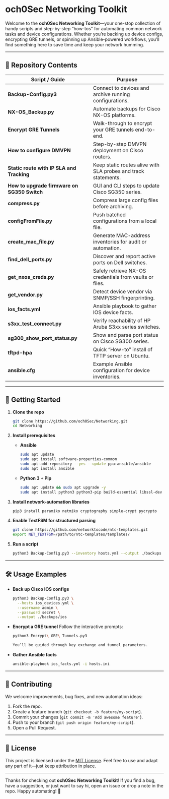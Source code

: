 # och0Sec Networking Toolkit

Welcome to the **och0Sec Networking Toolkit**—your one-stop collection of handy scripts and step-by-step “how-tos” for automating common network tasks and device configurations. Whether you’re backing up device configs, encrypting GRE tunnels, or spinning up Ansible-powered workflows, you’ll find something here to save time and keep your network humming.

---

## 📂 Repository Contents

| Script / Guide                                | Purpose                                                         |
|-----------------------------------------------|-----------------------------------------------------------------|
| **Backup-Config.py3**                         | Connect to devices and archive running configurations.         |
| **NX-OS_Backup.py**                           | Automate backups for Cisco NX-OS platforms.                    |
| **Encrypt GRE Tunnels**                       | Walk-through to encrypt your GRE tunnels end-to-end.           |
| **How to configure DMVPN**                    | Step-by-step DMVPN deployment on Cisco routers.                |
| **Static route with IP SLA and Tracking**     | Keep static routes alive with SLA probes and track statements. |
| **How to upgrade firmware on SG350 Switch**   | GUI and CLI steps to update Cisco SG350 series.               |
| **compress.py**                               | Compress large config files before archiving.                 |
| **configFromFile.py**                         | Push batched configurations from a local file.                |
| **create_mac_file.py**                        | Generate MAC-address inventories for audit or automation.     |
| **find_dell_ports.py**                        | Discover and report active ports on Dell switches.           |
| **get_nxos_creds.py**                         | Safely retrieve NX-OS credentials from vaults or files.       |
| **get_vendor.py**                             | Detect device vendor via SNMP/SSH fingerprinting.             |
| **ios_facts.yml**                             | Ansible playbook to gather IOS device facts.                  |
| **s3xx_test_connect.py**                      | Verify reachability of HP Aruba S3xx series switches.        |
| **sg300_show_port_status.py**                 | Show and parse port status on Cisco SG300 series.            |
| **tftpd-hpa**                                 | Quick “How-to” install of TFTP server on Ubuntu.              |
| **ansible.cfg**                               | Example Ansible configuration for device inventories.         |

---

## 🚀 Getting Started

1. **Clone the repo**  
   ```bash
   git clone https://github.com/och0Sec/Networking.git
   cd Networking

2. **Install prerequisites**

   * **Ansible**

     ```bash
     sudo apt update
     sudo apt install software-properties-common
     sudo apt-add-repository --yes --update ppa:ansible/ansible
     sudo apt install ansible

   * **Python 3 + Pip**

     ```bash
     sudo apt update && sudo apt upgrade -y
     sudo apt install python3 python3-pip build-essential libssl-dev libffi-dev

3. **Install network-automation libraries**

   ```bash
   pip3 install paramiko netmiko cryptography simple-crypt pycrypto

4. **Enable TextFSM for structured parsing**

   ```bash
   git clone https://github.com/networktocode/ntc-templates.git
   export NET_TEXTFSM=/path/to/ntc-templates/templates/

5. **Run a script**

   ```bash
   python3 Backup-Config.py3 --inventory hosts.yml --output ./backups

---

## 🛠️ Usage Examples

* **Back up Cisco IOS configs**

  ```bash
  python3 Backup-Config.py3 \
    --hosts ios_devices.yml \
    --username admin \
    --password secret \
    --output ./backups/ios

* **Encrypt a GRE tunnel**
  Follow the interactive prompts:

  ```bash
  python3 Encrypt\ GRE\ Tunnels.py3

  You’ll be guided through key exchange and tunnel parameters.

* **Gather Ansible facts**

  ```bash
  ansible-playbook ios_facts.yml -i hosts.ini

---

## 🤝 Contributing

We welcome improvements, bug fixes, and new automation ideas:

1. Fork the repo.
2. Create a feature branch (`git checkout -b feature/my-script`).
3. Commit your changes (`git commit -m 'Add awesome feature'`).
4. Push to your branch (`git push origin feature/my-script`).
5. Open a Pull Request.

---

## 📄 License

This project is licensed under the [MIT License](LICENSE). Feel free to use and adapt any part of it—just keep attribution in place.

---

Thanks for checking out **och0Sec Networking Toolkit**! If you find a bug, have a suggestion, or just want to say hi, open an issue or drop a note in the repo. Happy automating! 🚀
